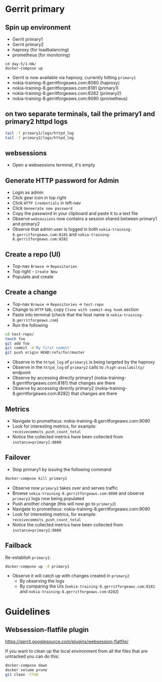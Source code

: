# Gerrit primary 

## Spin up environment
* Gerrit primary1
* Gerrit primary2
* haproxy (for loadbalancing)
* prometheus (for monitoring)

```
cd day-5/1-HA/
docker-compose up
```

* Gerrit is now available via haproxy, currently hitting `primary1`
* nokia-training-8.gerritforgeaws.com:8080 (haproxy)
* nokia-training-8.gerritforgeaws.com:8181 (primary1)
* nokia-training-8.gerritforgeaws.com:8282 (primary2)
* nokia-training-8.gerritforgeaws.com:9090 (prometheus)

## on two separate terminals, tail the primary1 and primary2 httpd logs

```bash
tail -f primary1/logs/httpd_log
tail -f primary2/logs/httpd_log
```

## websessions
* Open a websessions terminal, it's empty

## Generate HTTP password for Admin
- Login as admin
- Click gear icon in top right
- Click `HTTP Credentials` in left-nav
- Click `Geneerate new password`
- Copy the password in your clipboard and paste it to a text file
- Observe `websessions` now contains a session shared between primary1 and primary2
- Observe that admin user is logged in both `nokia-training-8.gerritforgeaws.com:8181` and `nokia-training-8.gerritforgeaws.com:8282`

## Create a repo (UI)
- Top-nav `Browse` -> `Repositories`
- Top right - `Create New`
- Populate and create

## Create a change
- Top-nav `Browse` -> `Repositories` -> `test-repo`
- Change to `HTTP` tab, copy `Clone with commit-msg hook` section
- Paste into terminal (check that the host name is `nokia-training-8.gerritforgeaws.com`)
- Run the following

 ```bash
cd test-repo/
touch foo
git add foo
git commit -m'My first commit'
git push origin HEAD:refs/for/master
```

- Observe in the `httpd_log` of `primary1` is being targeted by the haproxy
- Observe in the `httpd_log` of `primary2` calls to `/high-availabilty/` endpoint
- Observe by accessing directly primary1 (nokia-training-8.gerritforgeaws.com:8181) that changes are there
- Observe by accessing directly primary2 (nokia-training-8.gerritforgeaws.com:8282) that changes are there

## Metrics
- Navigate to prometheus: nokia-training-8.gerritforgeaws.com:9090
- Look for interesting metrics, for example: `receivecommits_push_count_total`
- Notice the collected metrics have been collected from `instance=primary1:8080`

## Failover
- Stop primary1 by issuing the following command

```bash
docker-compose kill primary1
```

- Observe now `primary2` takes over and serves traffic
- Browse `nokia-training-8.gerritforgeaws.com:8080` and observe `primary2` logs now being populated
- Push another change (this will now go to `primary2`)
- Navigate to prometheus: nokia-training-8.gerritforgeaws.com:9090
- Look for interesting metrics, for example: `receivecommits_push_count_total`
- Notice the collected metrics have been collected from `instance=primary2:8080`

## Failback

Re-establish `primary1`:

```bash
docker-compose up -d primary1
```

- Observe it will catch up with changes created in `primary2`
  - By observing the logs
  - By comparing the UIs (`nokia-training-8.gerritforgeaws.com:8181` and `nokia-training-8.gerritforgeaws.com:8282`)

# Guidelines

## Websession-flatfile plugin

https://gerrit.googlesource.com/plugins/websession-flatfile/

If you  want to clean up the local environment from all the files that are
untracked you can do this:

```bash
docker-compose down
docker volume prune
git clean -ffdd
```
